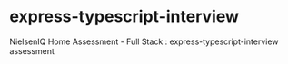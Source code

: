 # express-typescript-interview
NielsenIQ Home Assessment - Full Stack : express-typescript-interview assessment
